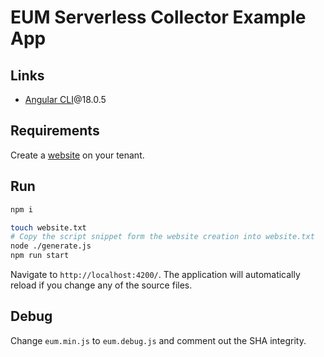 # EUM Serverless Collector Example App

## Links

- [Angular CLI](https://github.com/angular/angular-cli)@18.0.5

## Requirements

Create a [website](https://www.ibm.com/docs/en/instana-observability/current?topic=instana-monitoring-websites#installation) on your tenant.

## Run

```sh
npm i

touch website.txt
# Copy the script snippet form the website creation into website.txt
node ./generate.js
npm run start
```

Navigate to `http://localhost:4200/`. The application will automatically reload if you change any of the source files.

## Debug

Change `eum.min.js` to `eum.debug.js` and comment out the SHA integrity.